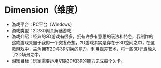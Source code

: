 # Dimension（维度）
- 游戏平台：PC平台（Windows）
- 游戏类型：2D/3D闯关解谜游戏
- 游戏介绍：经典的2D游戏有很多，拥有许多有意思的玩法和特色，我制作的这款游戏来自于我的一个突发奇想，2D游戏其实是存在于3D空间之中，在这款游戏中，主角拥有2D与3D切换的能力，利用视差艺术，将一些3D元素融入了2D场景之中。
- 游戏目标：玩家需要运用切换2D和3D的能力完成每个关卡。
